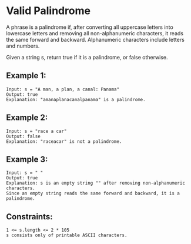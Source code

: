 # Valid Palindrome

A phrase is a palindrome if, after converting all uppercase letters into lowercase letters and removing all non-alphanumeric characters, it reads the same forward and backward. Alphanumeric characters include letters and numbers.

Given a string s, return true if it is a palindrome, or false otherwise.

## Example 1:

    Input: s = "A man, a plan, a canal: Panama"
    Output: true
    Explanation: "amanaplanacanalpanama" is a palindrome.

## Example 2:

    Input: s = "race a car"
    Output: false
    Explanation: "raceacar" is not a palindrome.

## Example 3:

    Input: s = " "
    Output: true
    Explanation: s is an empty string "" after removing non-alphanumeric characters.
    Since an empty string reads the same forward and backward, it is a palindrome.

## Constraints:

    1 <= s.length <= 2 * 105
    s consists only of printable ASCII characters.